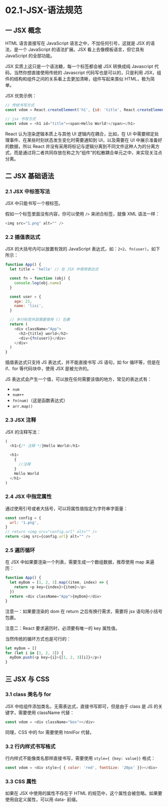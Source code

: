 # 02.1-JSX-语法规范

## 一 JSX 概念

HTML 语言直接写在 JavaScript 语言之中，不加任何引号，这就是 JSX 的语法，是一个 JavaScript 的语法扩展。JSX 看上去像模板语言，但它具有 JavaScript 的全部功能。

JSX 实质上这只是一个语法糖，每一个标签都会被 JSX 转换成纯 Javascript 代码，当然你想直接使用传统的 Javascript 代码写也是可以的，只是利用 JSX，组件的结构和组件之间的关系看上去更加清晰，组件写起来类似 HTML，极为简单。

JSX 优势示例：

```js
// 传统书写方式
const vdom = React.createElement('h1', {id: 'title', React.createElement('span', {},'Hello World!')})

// jsx 书写方式
const vdom = <h1 id="title"><span>Hello World!</span></h1>
```

React 认为渲染逻辑本质上与其他 UI 逻辑内在耦合，比如，在 UI 中需要绑定处理事件、在某些时刻状态发生变化时需要通知到 UI，以及需要在 UI 中展示准备好的数据，所以 React 并没有采用将标记与逻辑分离到不同文件这种人为的分离方式，而是通过将二者共同存放在称之为“组件”的松散耦合单元之中，来实现关注点分离。

## 二 JSX 基础语法

### 2.1 JSX 中标签写法

JSX 中只能书写一个根标签。

假如一个标签里面没有内容，你可以使用 `/>` 来闭合标签，就像 XML 语法一样：

```js
<img src="1.png" alt="" />
```

### 2.2 插值表达式

JSX 的大括号内可以放置有效的 JavaScript 表达式，如：`2+2`、`fn(user)`，如下所示：

```js
function App() {
  let title = 'hello' // 在 JSX 中使用表达式

  const fn = function (obj) {
    console.log(obj.name)
  }

  const user = {
    age: 21,
    name: 'lisi',
  }

  // 多行标签外部需要使用 () 包裹
  return (
    <div className="App">
      <h2>{title} world</h2>
      <div>{fn(user)}</div>
    </div>
  )
}
```

插值表达式只支持 JS 表达式，并不能直接书写 JS 语句，如 for 循环等，但是在 if、for 等代码块中，使用 JSX 是被允许的。

JS 表达式会产生一个值，可以放在任何需要该值的地方，常见的表达式有：

- `num`
- `num++`
- `fn(num)`（这是函数表达式）
- `arr.map()`

### 2.3 JSX 注释

JSX 的注释写法：

```js
(
  <h1>{/* 注释 */}Hello World</h1>

  <h1>
    {
      //注释
    }
    Hello World
  </h1>
)
```

### 2.4 JSX 中指定属性

通过使用引号或者大括号，可以将属性值指定为字符串字面量：

```js
const config = {
  url: '1.png',
}
// return <img src="config.url" alt="" />
return <img src={config.url} alt="" />
```

### 2.5 遍历循环

在 JSX 中如果要渲染一个列表，需要生成一个数组数据，推荐使用 map 来遍历：

```js
function App() {
  let myDom = [1, 2, 3].map((item, index) => {
    return <p key={index}>{item}</p>
  })
  return <div className="App">{myDom}</div>
}
```

注意一：如果要渲染的 dom 在 return 之后有换行需求，需要将 jsx 语句用小括号包裹。

注意二：React 要求遍历时，必须要有唯一的 key 属性值。

当然传统的循环方式也是可行的：

```js
let myDom = []
for (let i in [1, 2, 3]) {
  myDom.push(<p key={i}>{[1, 2, 3][i]}</p>)
}
```

## 三 JSX 与 CSS

### 3.1 class 类名与 for

JSX 中给组件添加类名，无需表达式，直接书写即可，但是由于 class 是 JS 的关键字，需要使用 className 代替：

```js
const vdom = <div className="box"></div>
```

同理，CSS 中的 for 需要使用 htmlFor 代替。

### 3.2 行内样式书写格式

行内样式不能像类名那样直接书写，需要使用 `style={ {key: value}}` 格式：


```js
const vdom = <div style={ { color: 'red', fontSize: '20px' }}></div>
```

### 3.3 CSS 属性

如果在 JSX 中使用的属性不存在于 HTML 的规范中，这个属性会被忽略。如果要使用自定义属性，可以用 data- 前缀。
